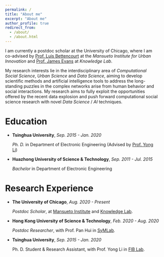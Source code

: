 ```yaml
---
permalink: /
title: "About me"
excerpt: "About me"
author_profile: true
redirect_from: 
  - /about/
  - /about.html
---
```


I am currently a postdoc scholar at the University of Chicago, where I am co-advised by [Prof. Luis Bettencourt](https://voices.uchicago.edu/luisbettencourt/) at the *Mansueto Institute for Urban Innovation* and [Prof. James Evans](https://sociology.uchicago.edu/directory/james-evans) at *Knowledge Lab*.

My research interests lie in the interdisciplinary area of *Computational Social Science*, *Urban Science* and *Data Science*, aiming to develop scientific methods and artificial intelligence tools to address the long-standing puzzles in the complex networks arise from human behavior and social interactions. My research aims to fully exploit the opportunities offered by the recent data explosion and push forward computational social science research with novel *Data Science* / *AI* techniques. 



# Education

- **Tsinghua University**, *Sep. 2015 - Jan. 2020*

  *Ph. D.* in Department of Electronic Engineering (Advised by [Prof. Yong Li](http://fi.ee.tsinghua.edu.cn/~liyong/))

- **Huazhong University of Science & Technology**, *Sep. 2011 - Jul. 2015*

  *Bachelor* in Department of Electronic Engineering

  

# Research Experience

- **The University of Chicago**, *Aug. 2020 - Present*

  *Postdoc Scholar*, at [Mansueto Institute](https://miurban.uchicago.edu/) and [Knowledge Lab](https://www.knowledgelab.org/).

- **Hong Kong University of Science & Technology**, *Feb. 2020 - Aug. 2020*

  *Postdoc Researcher*, with Prof. Pan Hui in [SyMLab](https://www.cse.ust.hk/~panhui/).

- **Tsinghua University**, *Sep. 2015 - Jan. 2020*

  Ph. D. Student & Research  Assistant, with Prof. Yong Li in [FIB Lab](http://fi.ee.tsinghua.edu.cn/).

